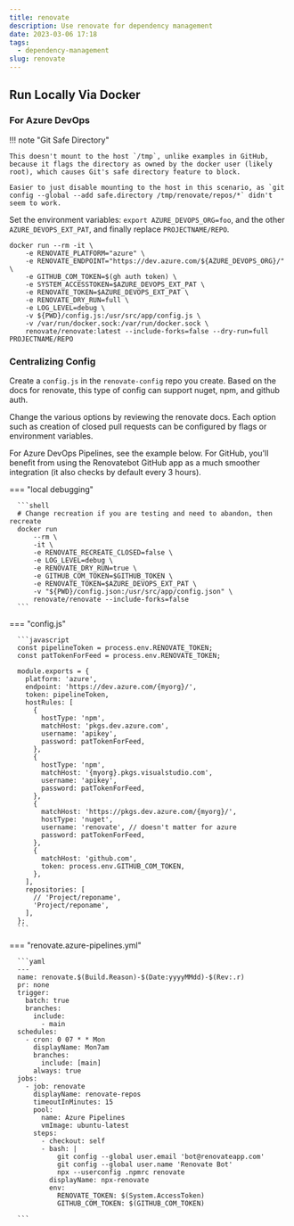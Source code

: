 ```yaml
---
title: renovate
description: Use renovate for dependency management
date: 2023-03-06 17:18
tags:
  - dependency-management
slug: renovate
---
```


## Run Locally Via Docker

### For Azure DevOps

!!! note "Git Safe Directory"

    This doesn't mount to the host `/tmp`, unlike examples in GitHub, because it flags the directory as owned by the docker user (likely root), which causes Git's safe directory feature to block.

    Easier to just disable mounting to the host in this scenario, as `git config --global --add safe.directory /tmp/renovate/repos/*` didn't seem to work.

Set the environment variables: `export AZURE_DEVOPS_ORG=foo`, and the other `AZURE_DEVOPS_EXT_PAT`, and finally replace `PROJECTNAME/REPO`.

```shell
docker run --rm -it \
    -e RENOVATE_PLATFORM="azure" \
    -e RENOVATE_ENDPOINT="https://dev.azure.com/${AZURE_DEVOPS_ORG}/" \
    -e GITHUB_COM_TOKEN=$(gh auth token) \
    -e SYSTEM_ACCESSTOKEN=$AZURE_DEVOPS_EXT_PAT \
    -e RENOVATE_TOKEN=$AZURE_DEVOPS_EXT_PAT \
    -e RENOVATE_DRY_RUN=full \
    -e LOG_LEVEL=debug \
    -v ${PWD}/config.js:/usr/src/app/config.js \
    -v /var/run/docker.sock:/var/run/docker.sock \
    renovate/renovate:latest --include-forks=false --dry-run=full PROJECTNAME/REPO

```

### Centralizing Config

Create a `config.js` in the `renovate-config` repo you create.
Based on the docs for renovate, this type of config can support nuget, npm, and github auth.

Change the various options by reviewing the renovate docs.
Each option such as creation of closed pull requests can be configured by flags or environment variables.

For Azure DevOps Pipelines, see the example below.
For GitHub, you'll benefit from using the Renovatebot GitHub app as a much smoother integration (it also checks by default every 3 hours).

=== "local debugging"

      ```shell
      # Change recreation if you are testing and need to abandon, then recreate
      docker run
          --rm \
          -it \
          -e RENOVATE_RECREATE_CLOSED=false \
          -e LOG_LEVEL=debug \
          -e RENOVATE_DRY_RUN=true \
          -e GITHUB_COM_TOKEN=$GITHUB_TOKEN \
          -e RENOVATE_TOKEN=$AZURE_DEVOPS_EXT_PAT \
          -v "${PWD}/config.json:/usr/src/app/config.json" \
          renovate/renovate --include-forks=false
      ```

=== "config.js"

      ```javascript
      const pipelineToken = process.env.RENOVATE_TOKEN;
      const patTokenForFeed = process.env.RENOVATE_TOKEN;

      module.exports = {
        platform: 'azure',
        endpoint: 'https://dev.azure.com/{myorg}/',
        token: pipelineToken,
        hostRules: [
          {
            hostType: 'npm',
            matchHost: 'pkgs.dev.azure.com',
            username: 'apikey',
            password: patTokenForFeed,
          },
          {
            hostType: 'npm',
            matchHost: '{myorg}.pkgs.visualstudio.com',
            username: 'apikey',
            password: patTokenForFeed,
          },
          {
            matchHost: 'https://pkgs.dev.azure.com/{myorg}/',
            hostType: 'nuget',
            username: 'renovate', // doesn't matter for azure
            password: patTokenForFeed,
          },
          {
            matchHost: 'github.com',
            token: process.env.GITHUB_COM_TOKEN,
          },
        ],
        repositories: [
          // 'Project/reponame',
          'Project/reponame',
        ],
      };
      ```
=== "renovate.azure-pipelines.yml"

      ```yaml
      ---
      name: renovate.$(Build.Reason)-$(Date:yyyyMMdd)-$(Rev:.r)
      pr: none
      trigger:
        batch: true
        branches:
          include:
            - main
      schedules:
        - cron: 0 07 * * Mon
          displayName: Mon7am
          branches:
            include: [main]
          always: true
      jobs:
        - job: renovate
          displayName: renovate-repos
          timeoutInMinutes: 15
          pool:
            name: Azure Pipelines
            vmImage: ubuntu-latest
          steps:
            - checkout: self
            - bash: |
                git config --global user.email 'bot@renovateapp.com'
                git config --global user.name 'Renovate Bot'
                npx --userconfig .npmrc renovate
              displayName: npx-renovate
              env:
                RENOVATE_TOKEN: $(System.AccessToken)
                GITHUB_COM_TOKEN: $(GITHUB_COM_TOKEN)

      ```
